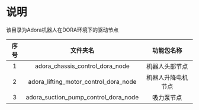 # 说明

该目录为Adora机器人在DORA环境下的驱动节点

| 序号 |               文件夹名                |     功能包名称     |
| :--: | :-----------------------------------: | :----------------: |
|  1   |    adora_chassis_control_dora_node    |   机器人头部节点   |
|  2   | adora_lifting_motor_control_dora_node | 机器人升降电机节点 |
|  3   | adora_suction_pump_control_dora_node  |     吸力泵节点     |

 




